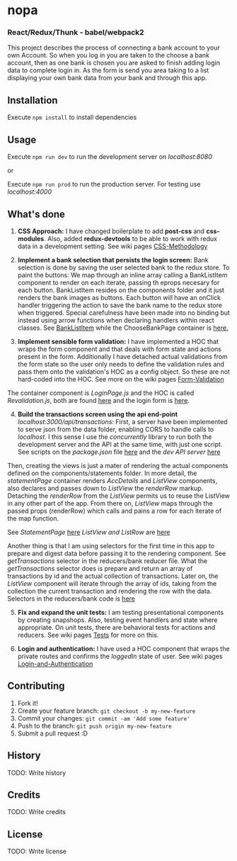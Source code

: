 # nopa
### React/Redux/Thunk - babel/webpack2

This project describes the process of connecting a bank account to your own Account. So when you log in you are taken to the choose a bank account, then as one bank is chosen you are asked to finish adding login data to complete login in. As the form is send you area taking to a list displaying your own bank data from your bank and through this app.

## Installation
Execute `npm install` to install dependencies
## Usage
Execute `npm run dev` to run the development server on _localhost:8080_

or

Execute `npm run prod` to run the production server. For testing use _localhost:4000_

## What's done
1. __CSS Approach:__ I have changed boilerplate to add __post-css__ and __css-modules__. Also, added __redux-devtools__ to be able to work with redux data in a development setting. See wiki pages [CSS-Methodology](https://github.com/jmarcosuarez/nopa/wiki/CSS-Methodology)

2. __Implement a bank selection that persists the login screen:__ Bank selection is done by saving the user selected bank to the redux store. To paint the buttons: We map through an inline array calling a BankListItem component to render on each iterate, passing th eprops necesary for each button. BankListItem resides on the components folder and it just renders the bank images as buttons. Each button will have an onClick handler triggering the action to save the bank name to the redux store when triggered. Special carefulness have been made into no binding but instead using arrow functions when declaring handlers within react classes. See [BankListItem](https://github.com/jmarcosuarez/nopa/blob/master/src/app/client/components/BankListItem/BankListItem.js) while the ChooseBankPage container is [here.](https://github.com/jmarcosuarez/nopa/blob/master/src/app/client/containers/ChooseBank/ChooseBankPage.js)

3. __Implement sensible form validation:__ I have implemented a HOC that wraps the form component and that deals with form state and actions present in the form. Additionally I have detached actual validations from the form state so the user only needs to define the validation rules and pass them onto the validation's HOC as a config object. So these are not hard-coded into the HOC. See more on the wiki pages [Form-Validation](https://github.com/jmarcosuarez/nopa/wiki/Form-Validation)

The container component is _LoginPage.js_ and the HOC is called _Revalidation.js_, both are found [here](https://github.com/jmarcosuarez/nopa/tree/master/src/app/client/containers/Login) and the login form is [here](https://github.com/jmarcosuarez/nopa/blob/master/src/app/client/components/LoginForm/LoginForm.js).

4. __Build the transactions screen using the api end-point__ _localhost:3000/api/transactions_: First, a server have been implemented to serve json from the data folder, enabling CORS to handle calls to _localhost_. I this sense I use the _concurrently_ library to run both the development server and the API at the same time, with just one script. See scripts on the _package.json_ file [here](https://github.com/jmarcosuarez/nopa/blob/master/package.json) and the _dev API server_ [here](https://github.com/jmarcosuarez/nopa/blob/master/src/app/server/api.js)

Then, creating the views is just a mater of rendering the actual components defined on the components/statements folder. In more detail, the _statementPage_ container renders _AccDetails_ and _ListView_ components, also declares and passes down to _ListView_ the _renderRow_ markup. Detaching the _renderRow_ from the _ListView_ permits us to reuse the ListView in any other part of the app. From there on, _ListView_ maps through the passed props (renderRow) which calls and pains a row for each iterate of the map function. 

See _StatementPage_ [here](https://github.com/jmarcosuarez/nopa/blob/master/src/app/client/containers/Statement/StatementPage.js)
_ListView and ListRow_ are [here](https://github.com/jmarcosuarez/nopa/tree/master/src/app/client/components/Statement)

Another thing is that I am using selectors for the first time in this app to prepare and digest data before passing it to the rendering component. See _getTransactions_ selector in the reducers/bank reducer file. What the _getTransactions_ selector does is prepare and return an array of transactions by id and the actual collection of transactions. Later on, the _ListView_ component will iterate through the array of ids, taking from the collection the current transaction and rendering the row with the data.
Selectors in the reducers/bank code is [here](https://github.com/jmarcosuarez/nopa/blob/master/src/app/client/redux/reducers/bank.js)

5. __Fix and expand the unit tests:__ I am testing presentational components by creating snapshops. Also, testing event handlers and state where appropriate. On unit tests, there are behavioral tests for actions and reducers. See wiki pages [Tests](ttps://github.com/jmarcosuarez/nopa/wiki/Tests) for more on this.

6. __Login and authentication:__ I have used a HOC component that wraps the private routes and confirms the _loggedIn_ state of user.
See wiki pages [Login-and-Authentication](https://github.com/jmarcosuarez/nopa/wiki/Login-and-Authentication)

## Contributing
1. Fork it!
2. Create your feature branch: `git checkout -b my-new-feature`
3. Commit your changes: `git commit -am 'Add some feature'`
4. Push to the branch: `git push origin my-new-feature`
5. Submit a pull request :D
## History
TODO: Write history
## Credits
TODO: Write credits
## License
TODO: Write license
